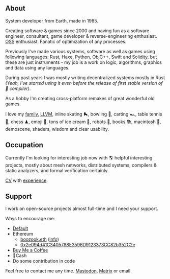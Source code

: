 ## About

System developer from Earth, made in 1985.

Creating software & games since 2000 and having fun as a software engineer, consultant, game developer & reverse-engineering enthusiast.
<abbr title="Open Source Software">OSS</abbr> enthusiast. Fanatic of optimization of any processes.


Previously I've made various systems, software as well as games using following languages: Rust, Haxe, Python, ObjC++, Swift and Solidity, but these are just instruments - my job is a work on logic, algorithms, graphics and data using any languages.

During past years I was mostly writing decentralized systems mostly in Rust _(Yeah, I've started using it even before the release of first stable version of 🦀 compiler)_.

As a hobby I'm creating cross-platform remakes of great wonderful old games.

I love my [family][], [LLVM][], inline skating 🛼, bowling 🎳, carting 🏎, table tennis 🏓, chess ♟, emoji 🤔, tons of ice cream 🍨, robots 🤖, books 📚, macintosh , demoscene, shaders, wisdom and clear usability.


## Occupation

Currently I'm looking for interesting job now with 🌎 helpful interesting projects, mostly about mesh networks, distributed systems, compilers & static analyzers, and formal verification certainly.

[CV][] with [experience][linkedin-experience].


## Support

I work on open-source projects almost full-time and I need your support.

Ways to encourage me:
- [Default](https://github.com/sponsors/boozook)
- Ethereum
  - [boozook.eth](ethereum:boozook.eth) ([info](https://etherscan.io/name-lookup-search?id=boozook.eth))
  - [0x2e094d41C3405788E3596D9123373CC82b352C2e](ethereum://0x2e094d41C3405788E3596D9123373CC82b352C2e)
- [Buy Me a Coffee](https://www.buymeacoffee.com/fzzr)
- Cash
- Do some contribution in code

Feel free to contact me any time.
<a rel="me" href="https://mastodon.gamedev.place/@boozook">Mastodon</a>, [Matrix](https://matrix.to/#/@fzzr:matrix.org) or email.


[LLVM]: //llvm.org
[family]: //koz.world
[CV]: https://www.linkedin.com/in/a-koz
[linkedin-experience]: https://www.linkedin.com/in/a-koz/details/experience/


<!-- ❤️‍🔥 -->


<!-- ![fzzr's github stats](https://github-readme-stats.vercel.app/api?username=boozook&hide=stars&count_private=true&show_icons=true&theme=dark) -->
